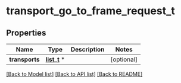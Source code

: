 # transport_go_to_frame_request_t

## Properties
Name | Type | Description | Notes
------------ | ------------- | ------------- | -------------
**transports** | [**list_t**](transport_go_to_frame_info.md) \* |  | [optional] 

[[Back to Model list]](../README.md#documentation-for-models) [[Back to API list]](../README.md#documentation-for-api-endpoints) [[Back to README]](../README.md)


